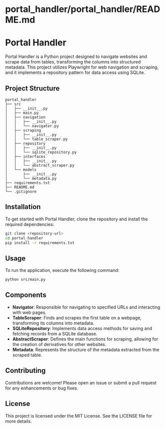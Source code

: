 # portal_handler/portal_handler/README.md

# Portal Handler

Portal Handler is a Python project designed to navigate websites and scrape data from tables, transforming the columns into structured metadata. This project utilizes Playwright for web navigation and scraping, and it implements a repository pattern for data access using SQLite.

## Project Structure

```
portal_handler
├── src
│   ├── __init__.py
│   ├── main.py
│   ├── navigation
│   │   ├── __init__.py
│   │   └── navigator.py
│   ├── scraping
│   │   ├── __init__.py
│   │   └── table_scraper.py
│   ├── repository
│   │   ├── __init__.py
│   │   └── sqlite_repository.py
│   ├── interfaces
│   │   ├── __init__.py
│   │   └── abstract_scraper.py
│   └── models
│       ├── __init__.py
│       └── metadata.py
├── requirements.txt
├── README.md
└── .gitignore
```

## Installation

To get started with Portal Handler, clone the repository and install the required dependencies:

```bash
git clone <repository-url>
cd portal_handler
pip install -r requirements.txt
```

## Usage

To run the application, execute the following command:

```bash
python src/main.py
```

## Components

- **Navigator**: Responsible for navigating to specified URLs and interacting with web pages.
- **TableScraper**: Finds and scrapes the first table on a webpage, transforming its columns into metadata.
- **SQLiteRepository**: Implements data access methods for saving and fetching records from a SQLite database.
- **AbstractScraper**: Defines the main functions for scraping, allowing for the creation of derivatives for other websites.
- **Metadata**: Represents the structure of the metadata extracted from the scraped table.

## Contributing

Contributions are welcome! Please open an issue or submit a pull request for any enhancements or bug fixes.

## License

This project is licensed under the MIT License. See the LICENSE file for more details.